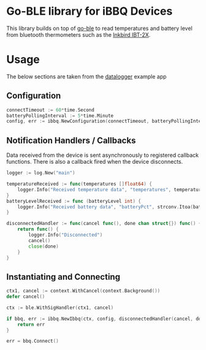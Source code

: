 # Go-BLE library for iBBQ Devices

This library builds on top of [go-ble](https://github.com/go-ble/ble) to read temperatures and battery level from
bluetooth thermometers such as the [Inkbird IBT-2X](http://www.ink-bird.com/products-bluetooth-thermometer-ibt2x.html).

# Usage

The below sections are taken from the [datalogger](./examples/datalogger) example app

## Configuration

```go
connectTimeout := 60*time.Second
batteryPollingInterval := 5*time.Minute
config, err := ibbq.NewConfiguration(connectTimeout, batteryPollingInterval)
```

## Notification Handlers / Callbacks

Data received from the device is sent asynchronously to registered callback functions.
There is also a callback fired when the device disconnects.

```go
logger := log.New("main")

temperatureReceived := func(temperatures []float64) {
	logger.Info("Received temperature data", "temperatures", temperatures)
}
batteryLevelReceived := func (batteryLevel int) {
	logger.Info("Received battery data", "batteryPct", strconv.Itoa(batteryLevel))
}

disconnectedHandler := func(cancel func(), done chan struct{}) func() {
	return func() {
		logger.Info("Disconnected")
		cancel()
		close(done)
	}
}
```

## Instantiating and Connecting

```go
ctx1, cancel := context.WithCancel(context.Background())
defer cancel()

ctx := ble.WithSigHandler(ctx1, cancel)

if bbq, err := ibbq.NewIbbq(ctx, config, disconnectedHandler(cancel, done), temperatureReceived, batteryLevelReceived); err != nil {
    return err
}

err = bbq.Connect()
```